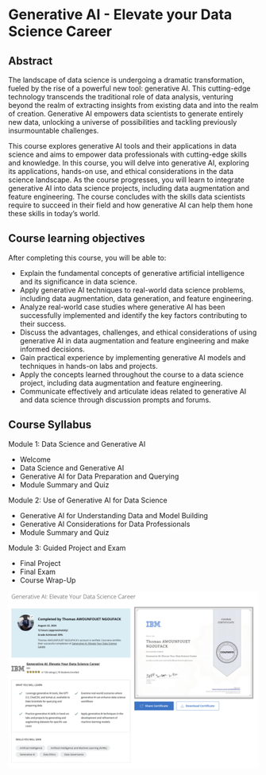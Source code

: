 
# Generative AI - Elevate your Data Science Career

## Abstract
The landscape of data science is undergoing a dramatic transformation, fueled by the rise of a powerful new tool: generative AI. This cutting-edge technology transcends the traditional role of data analysis, venturing beyond the realm of extracting insights from existing data and into the realm of creation. Generative AI empowers data scientists to generate entirely new data, unlocking a universe of possibilities and tackling previously insurmountable challenges.

This course explores generative AI tools and their applications in data science and aims to empower data professionals with cutting-edge skills and knowledge. In this course, you will delve into generative AI, exploring its applications, hands-on use, and ethical considerations in the data science landscape. As the course progresses, you will learn to integrate generative AI into data science projects, including data augmentation and feature engineering. The course concludes with the skills data scientists require to succeed in their field and how generative AI can help them hone these skills in today’s world. 

## Course learning objectives 

After completing this course, you will be able to:

- Explain the fundamental concepts of generative artificial intelligence and its significance in data science.
- Apply generative AI techniques to real-world data science problems, including data augmentation, data generation, and feature engineering.
- Analyze real-world case studies where generative AI has been successfully implemented and identify the key factors contributing to their success.
- Discuss the advantages, challenges, and ethical considerations of using generative AI in data augmentation and feature engineering and make informed decisions.
- Gain practical experience by implementing generative AI models and techniques in hands-on labs and projects.
- Apply the concepts learned throughout the course to a data science project, including data augmentation and feature engineering.
- Communicate effectively and articulate ideas related to generative AI and data science through discussion prompts and forums.


## Course Syllabus

Module 1: Data Science and Generative AI 
- Welcome
- Data Science and Generative AI  
- Generative AI for Data Preparation and Querying
- Module Summary and Quiz

Module 2: Use of Generative AI for Data Science
- Generative AI for Understanding Data and Model Building
- Generative AI Considerations for Data Professionals 
- Module Summary and Quiz

Module 3: Guided Project and Exam  
- Final Project
- Final Exam
- Course Wrap-Up




![alt text](course-completion.png)